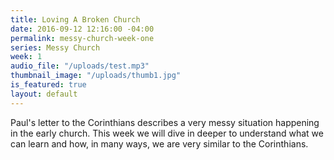 ```yaml
---
title: Loving A Broken Church
date: 2016-09-12 12:16:00 -04:00
permalink: messy-church-week-one
series: Messy Church
week: 1
audio_file: "/uploads/test.mp3"
thumbnail_image: "/uploads/thumb1.jpg"
is_featured: true
layout: default
---
```


Paul's letter to the Corinthians describes a very messy situation happening in the early church. This week we will dive in deeper to understand what we can learn and how, in many ways, we are very similar to the Corinthians. 